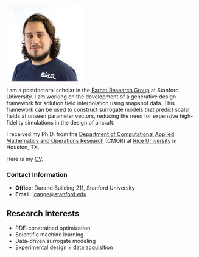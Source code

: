<img align="center" width="200" height="200" src="photo.png">

I am a postdoctoral scholar in the [Farhat Research Group](https://web.stanford.edu/group/frg/) at Stanford University. I am working on the development of a generative design framework for solution field interpolation using snapshot data. This framework can be used to construct surrogate models that predict scalar fields at unseen parameter vectors, reducing the need for expensive high-fidelity simulations in the design of aircraft.

I received my Ph.D. from the
[Department of Computational Applied Mathematics and Operations Research](https://cmor.rice.edu/) (CMOR) at 
[Rice University](https://www.rice.edu/) in Houston, TX.

Here is my [CV](cv.pdf).

### Contact Information 
- **Office**: Durand Building 211, Stanford University
- **Email**: jcange@stanford.edu

## Research Interests
- PDE-constrained optimization
- Scientific machine learning
- Data-driven surrogate modeling
- Experimental design + data acquisition
